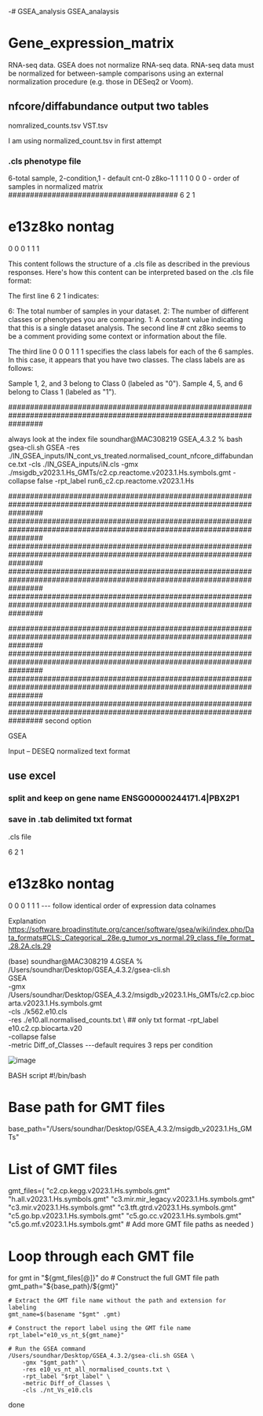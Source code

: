 -# GSEA_analysis
GSEA_analaysis

# Gene_expression_matrix
  RNA-seq data. 
  GSEA does not normalize RNA-seq data.
  RNA-seq data must be normalized for between-sample comparisons using an external normalization procedure (e.g. those in DESeq2 or Voom).


## nfcore/diffabundance output two tables 
nomralized_counts.tsv
VST.tsv 

I am using normalized_count.tsv in first attempt 


### .cls phenotype file 
6-total sample, 2-condition,1 - default 
cnt-0
z8ko-1
1 1 1 0 0 0 - order of samples in normalized matrix 
#######################################
6 2 1
# e13z8ko nontag
0 0 0 1 1 1


This content follows the structure of a .cls file as described in the previous responses. Here's how this content can be interpreted based on the .cls file format:

The first line 6 2 1 indicates:

6: The total number of samples in your dataset.
2: The number of different classes or phenotypes you are comparing.
1: A constant value indicating that this is a single dataset analysis.
The second line # cnt z8ko seems to be a comment providing some context or information about the file.

The third line 0 0 0 1 1 1 specifies the class labels for each of the 6 samples. In this case, it appears that you have two classes. The class labels are as follows:

Sample 1, 2, and 3 belong to Class 0 (labeled as "0").
Sample 4, 5, and 6 belong to Class 1 (labeled as "1").

########################################################################################################################

always look at the index file 
soundhar@MAC308219 GSEA_4.3.2 % bash gsea-cli.sh GSEA -res ./IN_GSEA_inputs/IN_cont_vs_treated.normalised_count_nfcore_diffabundance.txt -cls ./IN_GSEA_inputs/iN.cls -gmx ./msigdb_v2023.1.Hs_GMTs/c2.cp.reactome.v2023.1.Hs.symbols.gmt -collapse false -rpt_label run6_c2.cp.reactome.v2023.1.Hs

########################################################################################################################
########################################################################################################################
########################################################################################################################
########################################################################################################################
########################################################################################################################

########################################################################################################################
########################################################################################################################
########################################################################################################################
########################################################################################################################  second option

GSEA 

Input – DESEQ normalized  text format 
## use excel 
###  split and keep on gene name ENSG00000244171.4|PBX2P1
### save in .tab delimited txt format 

.cls file 

6 2 1
# e13z8ko nontag           
0 0 0 1 1 1                           --- follow identical order of expression data colnames

Explanation
https://software.broadinstitute.org/cancer/software/gsea/wiki/index.php/Data_formats#CLS:_Categorical_.28e.g_tumor_vs_normal.29_class_file_format_.28.2A.cls.29

 
(base) soundhar@MAC308219 4.GSEA % /Users/soundhar/Desktop/GSEA_4.3.2/gsea-cli.sh \
    GSEA \
    -gmx /Users/soundhar/Desktop/GSEA_4.3.2/msigdb_v2023.1.Hs_GMTs/c2.cp.biocarta.v2023.1.Hs.symbols.gmt \
    -cls ./k562.e10.cls \
    -res ./e10.all.normalised_counts.txt \  ## only txt format 
    -rpt_label e10.c2.cp.biocarta.v20 \
    -collapse false \
  -metric Diff_of_Classes ---default requires 3 reps per condition






![image](https://github.com/soundharramsay/GSEA_analysis/assets/32353704/701722fa-d59c-41d8-a571-ab67a079cd69)




BASH script 
#!/bin/bash

# Base path for GMT files
base_path="/Users/soundhar/Desktop/GSEA_4.3.2/msigdb_v2023.1.Hs_GMTs"

# List of GMT files
gmt_files=(
    "c2.cp.kegg.v2023.1.Hs.symbols.gmt"
    "h.all.v2023.1.Hs.symbols.gmt"
    "c3.mir.mir_legacy.v2023.1.Hs.symbols.gmt"
    "c3.mir.v2023.1.Hs.symbols.gmt"
    "c3.tft.gtrd.v2023.1.Hs.symbols.gmt"
    "c5.go.bp.v2023.1.Hs.symbols.gmt"
    "c5.go.cc.v2023.1.Hs.symbols.gmt"
    "c5.go.mf.v2023.1.Hs.symbols.gmt"
    # Add more GMT file paths as needed
)

# Loop through each GMT file
for gmt in "${gmt_files[@]}"
do
    # Construct the full GMT file path
    gmt_path="${base_path}/${gmt}"

    # Extract the GMT file name without the path and extension for labeling
    gmt_name=$(basename "$gmt" .gmt)

    # Construct the report label using the GMT file name
    rpt_label="e10_vs_nt_${gmt_name}"

    # Run the GSEA command
    /Users/soundhar/Desktop/GSEA_4.3.2/gsea-cli.sh GSEA \
        -gmx "$gmt_path" \
        -res e10_vs_nt_all_normalised_counts.txt \
        -rpt_label "$rpt_label" \
        -metric Diff_of_Classes \
        -cls ./nt_Vs_e10.cls
done

